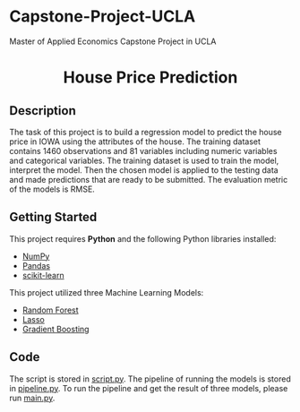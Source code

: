 # Capstone-Project-UCLA

Master of Applied Economics Capstone Project in UCLA

<h1 align="center">House Price Prediction</h1>

## Description
The task of this project is to build a regression model to predict the house price in IOWA using the attributes of the house. The training dataset contains 1460 observations and 81 variables including numeric variables and categorical variables. The training dataset is used to train the model, interpret the model. Then the chosen model is applied to the testing data and made predictions that are ready to be submitted. The evaluation metric of the models is RMSE. 

## Getting Started
This project requires **Python** and the following Python libraries installed:

- [NumPy](http://www.numpy.org/)
- [Pandas](http://pandas.pydata.org/)
- [scikit-learn](http://scikit-learn.org/stable/)

This project utilized three Machine Learning Models:

- [Random Forest](https://en.wikipedia.org/wiki/Random_forest)
- [Lasso](https://en.wikipedia.org/wiki/Lasso_(statistics))
- [Gradient Boosting](https://en.wikipedia.org/wiki/Gradient_boosting)


## Code
The script is stored in [script.py](https://github.com/cicycong/Capstone-Project-UCLA/blob/main/script.py). The pipeline of running the models is stored in [pipeline.py](https://github.com/cicycong/Capstone-Project-UCLA/blob/main/pipeline.py). To run the pipeline and get the result of three models, please run [main.py](https://github.com/cicycong/Capstone-Project-UCLA/blob/main/main.py).
